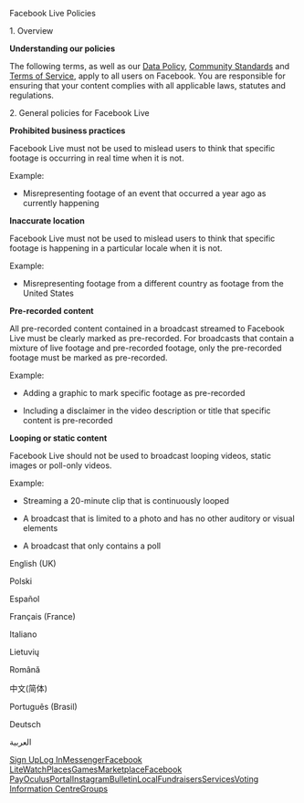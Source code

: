 Facebook Live Policies

1\. Overview

**Understanding our policies**

The following terms, as well as our [Data Policy](https://www.facebook.com/about/privacy/), [Community Standards](https://www.facebook.com/communitystandards/) and [Terms of Service](https://www.facebook.com/legal/terms), apply to all users on Facebook. You are responsible for ensuring that your content complies with all applicable laws, statutes and regulations.

2\. General policies for Facebook Live

**Prohibited business practices**

Facebook Live must not be used to mislead users to think that specific footage is occurring in real time when it is not.

Example:

*   Misrepresenting footage of an event that occurred a year ago as currently happening

**Inaccurate location**

Facebook Live must not be used to mislead users to think that specific footage is happening in a particular locale when it is not.

Example:

*   Misrepresenting footage from a different country as footage from the United States

**Pre-recorded content**

All pre-recorded content contained in a broadcast streamed to Facebook Live must be clearly marked as pre-recorded. For broadcasts that contain a mixture of live footage and pre-recorded footage, only the pre-recorded footage must be marked as pre-recorded.

Example:

*   Adding a graphic to mark specific footage as pre-recorded

*   Including a disclaimer in the video description or title that specific content is pre-recorded

**Looping or static content**

Facebook Live should not be used to broadcast looping videos, static images or poll-only videos.

Example:

*   Streaming a 20-minute clip that is continuously looped

*   A broadcast that is limited to a photo and has no other auditory or visual elements

*   A broadcast that only contains a poll

English (UK)

Polski

Español

Français (France)

Italiano

Lietuvių

Română

中文(简体)

Português (Brasil)

Deutsch

العربية

[Sign Up](https://www.facebook.com/reg/)[Log In](https://www.facebook.com/login/)[Messenger](https://l.facebook.com/l.php?u=https%3A%2F%2Fmessenger.com%2F&h=AT3U5mk5PwnGHvj2cNI-yo5sdrcMzG18VtG-5Etc9vLMfiBl4Zz5XAfHvEkBEPYeD7gPiLeUl50EUiWV0q_MJ_w3079iWrfVnoPHXcMGs-IAfjELVOKPS7QHVjIKh5zfKhKjSJJaA9ctnAIGK-PFHdTPU2poTW_3lpeggw)[Facebook Lite](https://www.facebook.com/lite/)[Watch](https://en-gb.facebook.com/watch/)[Places](https://www.facebook.com/places/)[Games](https://www.facebook.com/games/)[Marketplace](https://www.facebook.com/marketplace/)[Facebook Pay](https://pay.facebook.com/)[Oculus](https://l.facebook.com/l.php?u=https%3A%2F%2Fwww.oculus.com%2F&h=AT3U5mk5PwnGHvj2cNI-yo5sdrcMzG18VtG-5Etc9vLMfiBl4Zz5XAfHvEkBEPYeD7gPiLeUl50EUiWV0q_MJ_w3079iWrfVnoPHXcMGs-IAfjELVOKPS7QHVjIKh5zfKhKjSJJaA9ctnAIGK-PFHdTPU2poTW_3lpeggw)[Portal](https://portal.facebook.com/)[Instagram](https://l.facebook.com/l.php?u=https%3A%2F%2Fwww.instagram.com%2F&h=AT3U5mk5PwnGHvj2cNI-yo5sdrcMzG18VtG-5Etc9vLMfiBl4Zz5XAfHvEkBEPYeD7gPiLeUl50EUiWV0q_MJ_w3079iWrfVnoPHXcMGs-IAfjELVOKPS7QHVjIKh5zfKhKjSJJaA9ctnAIGK-PFHdTPU2poTW_3lpeggw)[Bulletin](https://www.bulletin.com/)[Local](https://www.facebook.com/local/lists/245019872666104/)[Fundraisers](https://www.facebook.com/fundraisers/)[Services](https://www.facebook.com/biz/directory/)[Voting Information Centre](https://www.facebook.com/votinginformationcenter/?entry_point=c2l0ZQ%3D%3D)[Groups](https://www.facebook.com/groups/explore/)